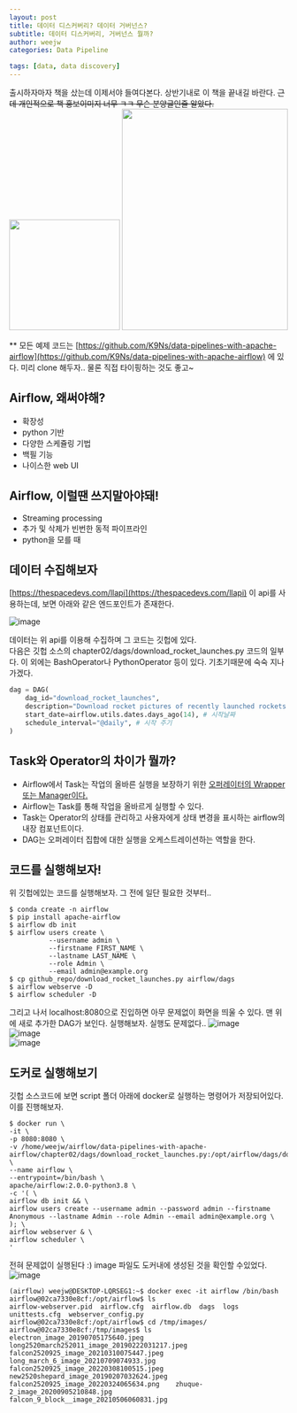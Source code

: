 ```yaml
---
layout: post
title: 데이터 디스커버리? 데이터 거버넌스?
subtitle: 데이터 디스커버리, 거버넌스 뭘까? 
author: weejw
categories: Data Pipeline

tags: [data, data discovery]
---
```




출시하자마자 책을 샀는데 이제서야 들여다본다. 상반기내로 이 책을 끝내길 바란다. ~~근데 개인적으로 책 홍보이미지 너무 ㅋㅋ 무슨 분양글인줄 알았다.~~<br>
<img src="https://user-images.githubusercontent.com/33684393/160342956-5998c0e3-9900-49b6-942b-695b022e94bb.png" width="200" height="200">    <img src="https://user-images.githubusercontent.com/33684393/160343314-ebbc7c68-1079-4c9a-86d5-c84971886d59.png"  width="300" height="400"> <br>

** 모든 예제 코드는 [https://github.com/K9Ns/data-pipelines-with-apache-airflow](https://github.com/K9Ns/data-pipelines-with-apache-airflow) 에 있다. 미리 clone 해두자.. 물론 직접 타이핑하는 것도 좋고~ 


## Airflow, 왜써야해?
- 확장성
- python 기반
- 다양한 스케쥴링 기법
- 백필 기능
- 나이스한 web UI

## Airflow, 이럴땐 쓰지말아야돼!
- Streaming processing
- 추가 및 삭제가 빈번한 동적 파이프라인
- python을 모를 때

## 데이터 수집해보자 

[https://thespacedevs.com/llapi](https://thespacedevs.com/llapi) 이 api를 사용하는데, 보면 아래와 같은 엔드포인트가 존재한다.

![image](https://user-images.githubusercontent.com/33684393/160344821-45ff562b-a6a3-4b50-b3ac-545e712cdc30.png)

데이터는 위 api를 이용해 수집하며 그 코드는 깃헙에 있다. <br>
다음은 깃헙 소스의 chapter02/dags/download_rocket_launches.py 코드의 일부다. 이 외에는 BashOperator나 PythonOperator 등이 있다. 기초기때문에 숙숙 지나가겠다.

```python
dag = DAG(
    dag_id="download_rocket_launches",
    description="Download rocket pictures of recently launched rockets.",
    start_date=airflow.utils.dates.days_ago(14), # 시작날짜
    schedule_interval="@daily", # 시작 주기
)
```

## Task와 Operator의 차이가 뭘까?

- Airflow에서 Task는 작업의 올바른 실행을 보장하기 위한 <u>오퍼레이터의 Wrapper 또는 Manager이다.</u> <br>
- Airflow는 Task를 통해 작업을 올바르게 실행할 수 있다. <br>
- Task는 Operator의 상태를 관리하고 사용자에게 상태 변경을 표시하는 airflow의 내장 컴포넌트이다.
- DAG는 오퍼레이터 집합에 대한 실행을 오케스트레이션하는 역할을 한다.


## 코드를 실행해보자!

위 깃헙에있는 코드를 실행해보자. 그 전에 일단 필요한 것부터..
```shell
$ conda create -n airflow
$ pip install apache-airflow
$ airflow db init
$ airflow users create \
          --username admin \
          --firstname FIRST_NAME \
          --lastname LAST_NAME \
          --role Admin \
          --email admin@example.org
$ cp github_repo/download_rocket_launches.py airflow/dags
$ airflow webserve -D
$ airflow scheduler -D
```

그리고 나서 localhost:8080으로 진입하면 아무 문제없이 화면을 띄울 수 있다. 맨 위에 새로 추가한 DAG가 보인다. 실행해보자. 실행도 문제없다..
![image](https://user-images.githubusercontent.com/33684393/160352516-6395932d-c1c2-49c1-b863-ce7577912171.png) <br>
![image](https://user-images.githubusercontent.com/33684393/160353191-1687dd08-388c-40bc-9e79-281f2a99976e.png) <br>
![image](https://user-images.githubusercontent.com/33684393/160353300-ceab6a4b-2fd2-4bb2-9370-037ccf6ae7db.png) <br>

## 도커로 실행해보기

깃헙 소스코드에 보면 script 폴더 아래에 docker로 실행하는 명령어가 저장되어있다. 이를 진행해보자.<br>
```shell
$ docker run \
-it \
-p 8080:8080 \
-v /home/weejw/airflow/data-pipelines-with-apache-airflow/chapter02/dags/download_rocket_launches.py:/opt/airflow/dags/download_rocket_launches.py \
--name airflow \
--entrypoint=/bin/bash \ 
apache/airflow:2.0.0-python3.8 \
-c '( \
airflow db init && \
airflow users create --username admin --password admin --firstname Anonymous --lastname Admin --role Admin --email admin@example.org \
); \
airflow webserver & \
airflow scheduler \
'
```

전혀 문제없이 실행된다 :) image 파일도 도커내에 생성된 것을 확인할 수있었다. <br>
![image](https://user-images.githubusercontent.com/33684393/160355987-fc768e11-4aff-4d40-95d0-e0de418757e7.png) <br>

```shell
(airflow) weejw@DESKTOP-LQRSEG1:~$ docker exec -it airflow /bin/bash
airflow@02ca7330e8cf:/opt/airflow$ ls
airflow-webserver.pid  airflow.cfg  airflow.db  dags  logs  unittests.cfg  webserver_config.py
airflow@02ca7330e8cf:/opt/airflow$ cd /tmp/images/
airflow@02ca7330e8cf:/tmp/images$ ls
electron_image_20190705175640.jpeg        long2520march252011_image_20190222031217.jpeg
falcon2520925_image_20210310075447.jpeg   long_march_6_image_20210709074933.jpg
falcon2520925_image_20220308100515.jpeg   new2520shepard_image_20190207032624.jpeg
falcon2520925_image_20220324065634.png    zhuque-2_image_20200905210848.jpg
falcon_9_block__image_20210506060831.jpg
```
